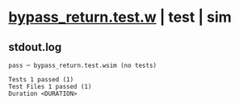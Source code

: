 # [bypass_return.test.w](../../../../../examples/tests/valid/bypass_return.test.w) | test | sim

## stdout.log
```log
pass ─ bypass_return.test.wsim (no tests)
 
Tests 1 passed (1)
Test Files 1 passed (1)
Duration <DURATION>
```

